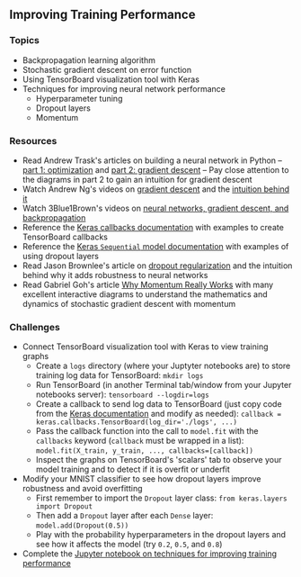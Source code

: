 ## Improving Training Performance

### Topics
- Backpropagation learning algorithm
- Stochastic gradient descent on error function
- Using TensorBoard visualization tool with Keras
- Techniques for improving neural network performance
  - Hyperparameter tuning
  - Dropout layers
  - Momentum

### Resources
- Read Andrew Trask's articles on building a neural network in Python – [part 1: optimization][Trask Neural Network part 1] and [part 2: gradient descent][Trask Neural Network part 2] – Pay close attention to the diagrams in part 2 to gain an intuition for gradient descent
- Watch Andrew Ng's videos on [gradient descent] and the [intuition behind it][gradient descent intuition]
- Watch 3Blue1Brown's videos on [neural networks, gradient descent, and backpropagation][3Blue1Brown neural networks playlist]
- Reference the [Keras callbacks documentation][Keras callbacks TensorBoard] with examples to create TensorBoard callbacks
- Reference the [Keras `Sequential` model documentation][Keras sequential model] with examples of using dropout layers
- Read Jason Brownlee's article on [dropout regularization] and the intuition behind why it adds robustness to neural networks
- Read Gabriel Goh's article [Why Momentum Really Works] with many excellent interactive diagrams to understand the mathematics and dynamics of stochastic gradient descent with momentum

### Challenges
- Connect TensorBoard visualization tool with Keras to view training graphs
  - Create a `logs` directory (where your Juptyter notebooks are) to store training log data for TensorBoard: `mkdir logs`
  - Run TensorBoard (in another Terminal tab/window from your Jupyter notebooks server): `tensorboard --logdir=logs`
  - Create a callback to send log data to TensorBoard (just copy code from the [Keras documentation][Keras callbacks TensorBoard] and modify as needed):
  `callback = keras.callbacks.TensorBoard(log_dir='./logs', ...)`
  - Pass the callback function into the call to `model.fit` with the `callbacks` keyword (`callback` must be wrapped in a list):
  `model.fit(X_train, y_train, ..., callbacks=[callback])`
  - Inspect the graphs on TensorBoard's 'scalars' tab to observe your model training and to detect if it is overfit or underfit
- Modify your MNIST classifier to see how dropout layers improve robustness and avoid overfitting
  - First remember to import the `Dropout` layer class: `from keras.layers import Dropout`
  - Then add a `Dropout` layer after each `Dense` layer: `model.add(Dropout(0.5))`
  - Play with the probability hyperparameters in the dropout layers and see how it affects the model (try `0.2`, `0.5`, and `0.8`)
- Complete the [Jupyter notebook on techniques for improving training performance][improving performance notebook]


[Trask neural network part 1]: http://iamtrask.github.io/2015/07/12/basic-python-network/
[Trask neural network part 2]: http://iamtrask.github.io/2015/07/27/python-network-part2/
[gradient descent]: https://www.youtube.com/watch?v=LN0PLnDpGN4
[gradient descent intuition]: https://www.youtube.com/watch?v=kWq2k1gPyBs
[3Blue1Brown neural networks playlist]: https://www.youtube.com/playlist?list=PLZHQObOWTQDNU6R1_67000Dx_ZCJB-3pi
[Why Momentum Really Works]: https://distill.pub/2017/momentum/
[dropout regularization]: https://machinelearningmastery.com/dropout-regularization-deep-learning-models-keras/
[Keras callbacks TensorBoard]: https://keras.io/callbacks/#tensorboard
[Keras sequential model]: https://keras.io/getting-started/sequential-model-guide/

[improving performance notebook]: ../notebooks/ImprovingPerformance.ipynb
